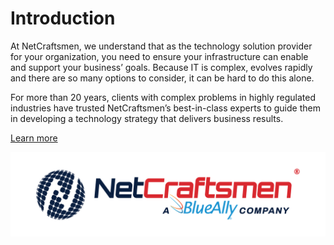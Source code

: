 # Introduction

At NetCraftsmen, we understand that as the technology solution provider for your organization, you need to ensure your infrastructure can enable and support your business’ goals. Because IT is complex, evolves rapidly and there are so many options to consider, it can be hard to do this alone.

For more than 20 years, clients with complex problems in highly regulated industries have trusted NetCraftsmen’s best-in-class experts to guide them in developing a technology strategy that delivers business results.

[Learn more](https://netcraftsmen.com/about-us/)

![NetCraftsmen BlueAlly Logo](https://github.com/netcraftsmen/.github/blob/master/profile/NetCraftsmen_BlueAlly_Logo_FullColor.png)
